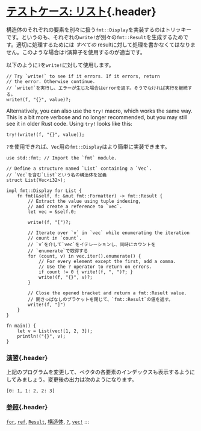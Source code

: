 # [テストケース: リスト](#テストケース-リスト){.header}

構造体のそれぞれの要素を別々に扱う`fmt::Display`を実装するのはトリッキーです。というのも、それぞれの`write!`が別々の`fmt::Result`を生成するためです。適切に処理するためには
*すべての*
resultに対して処理を書かなくてはなりません。このような場合は`?`演算子を使用するのが適当です。

以下のように`?`を`write!`に対して使用します。

``` {.rust .ignore}
// Try `write!` to see if it errors. If it errors, return
// the error. Otherwise continue.
// `write!`を実行し、エラーが生じた場合はerrorを返す。そうでなければ実行を継続する。
write!(f, "{}", value)?;
```

Alternatively, you can also use the `try!` macro, which works the same
way. This is a bit more verbose and no longer recommended, but you may
still see it in older Rust code. Using `try!` looks like this:

``` {.rust .ignore}
try!(write!(f, "{}", value));
```

`?`を使用できれば、`Vec`用の`fmt::Display`はより簡単に実装できます。

    use std::fmt; // Import the `fmt` module.

    // Define a structure named `List` containing a `Vec`.
    // `Vec`を含む`List`という名の構造体を定義
    struct List(Vec<i32>);

    impl fmt::Display for List {
        fn fmt(&self, f: &mut fmt::Formatter) -> fmt::Result {
            // Extract the value using tuple indexing,
            // and create a reference to `vec`.
            let vec = &self.0;

            write!(f, "[")?;

            // Iterate over `v` in `vec` while enumerating the iteration
            // count in `count`.
            // `v`を介して`vec`をイテレーションし、同時にカウントを
            // `enumerate`で取得する
            for (count, v) in vec.iter().enumerate() {
                // For every element except the first, add a comma.
                // Use the ? operator to return on errors.
                if count != 0 { write!(f, ", ")?; }
                write!(f, "{}", v)?;
            }

            // Close the opened bracket and return a fmt::Result value.
            // 開きっぱなしのブラケットを閉じて、`fmt::Result`の値を返す。
            write!(f, "]")
        }
    }

    fn main() {
        let v = List(vec![1, 2, 3]);
        println!("{}", v);
    }

### [演習](#演習){.header}

上記のプログラムを変更して、ベクタの各要素のインデックスも表示するようにしてみましょう。変更後の出力は次のようになります。

``` {.rust .ignore}
[0: 1, 1: 2, 2: 3]
```

### [参照](#参照){.header}

[`for`](../../../flow_control/for.html),
[`ref`](../../../scope/borrow/ref.html),
[`Result`](../../../std/result.html),
[構造体](../../../custom_types/structs.html),
[`?`](../../../std/result/question_mark.html),
[`vec!`](../../../std/vec.html)
:::

